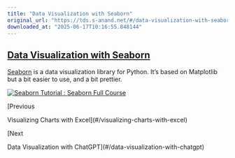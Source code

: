 ```yaml
---
title: "Data Visualization with Seaborn"
original_url: "https://tds.s-anand.net/#/data-visualization-with-seaborn?id=data-visualization-with-seaborn"
downloaded_at: "2025-06-17T10:16:55.848144"
---
```


[Data Visualization with Seaborn](#/data-visualization-with-seaborn?id=data-visualization-with-seaborn)
-------------------------------------------------------------------------------------------------------

[Seaborn](https://seaborn.pydata.org/) is a data visualization library for Python. It’s based on Matplotlib but a bit easier to use, and a bit prettier.

[![Seaborn Tutorial : Seaborn Full Course](https://i.ytimg.com/vi_webp/6GUZXDef2U0/sddefault.webp)](https://youtu.be/6GUZXDef2U0)

[Previous

Visualizing Charts with Excel](#/visualizing-charts-with-excel)

[Next

Data Visualization with ChatGPT](#/data-visualization-with-chatgpt)